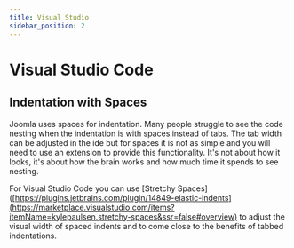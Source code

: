 ```yaml
---
title: Visual Studio
sidebar_position: 2
---
```

Visual Studio Code
==================

## Indentation with Spaces
Joomla uses spaces for indentation. Many people struggle to see the code nesting when the indentation is with spaces instead of tabs. The tab width can be adjusted in the ide but for spaces it is not as simple and you will need to use an extension to provide this functionality. It's not about how it looks, it's about how the brain works and how much time it spends to see nesting.

For Visual Studio Code you can use [Stretchy Spaces]([https://plugins.jetbrains.com/plugin/14849-elastic-indents](https://marketplace.visualstudio.com/items?itemName=kylepaulsen.stretchy-spaces&ssr=false#overview) to adjust the visual width of spaced indents and to come close to the benefits of tabbed indentations.
